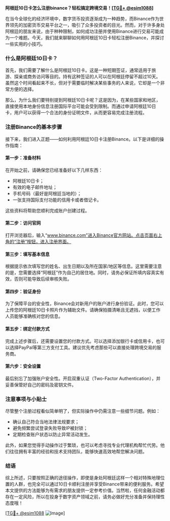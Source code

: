 **阿根廷10日卡怎么注册binance？轻松搞定跨境交易！[[TG💪+ @esim1088](https://t.me/s/esim1088)]**

在当今全球化的经济环境中，数字货币投资逐渐成为一种趋势，而Binance作为世界领先的加密货币交易平台之一，吸引了众多投资者的目光。然而，对于许多身处阿根廷的朋友来说，由于种种限制，如何成功注册并使用Binance进行交易可能成为一个难题。今天，我们就来聊聊如何用阿根廷10日卡轻松注册Binance，并探讨一些实用的小技巧。

### 什么是阿根廷10日卡？

首先，我们需要了解什么是阿根廷10日卡。这是一种短期签证，通常适用于旅游、探亲或商务访问等目的。持有这种签证的人可以在阿根廷停留不超过10天。虽然这个时间看起来不长，但对于需要临时解决某些事务的人来说，它却是一个非常方便的选择。

那么，为什么我们要特别提到阿根廷10日卡呢？这是因为，在某些国家和地区，直接使用本地身份信息注册国际平台可能会受到限制。而通过申请阿根廷10日卡，用户可以获得一个合法的身份证明文件，从而更容易完成注册流程。

### 注册Binance的基本步骤

接下来，我们进入正题——如何利用阿根廷10日卡注册Binance。以下是详细的操作指南：

#### 第一步：准备材料
在开始之前，请确保您已经准备好以下几样东西：
- 阿根廷10日卡；
- 有效的电子邮件地址；
- 手机号码（最好是阿根廷当地的）；
- 一张支持国际支付功能的信用卡或者借记卡。

这些资料将帮助您顺利完成账户创建过程。

#### 第二步：访问官网
打开浏览器后，输入“www.binance.com”进入Binance官方网站。点击页面右上角的“注册”按钮，进入注册界面。

#### 第三步：填写基本信息
根据提示依次填写您的姓名、出生日期以及所在国家/地区等信息。这里需要注意的是，您需要选择“阿根廷”作为自己的居住地。同时，请务必保证所填内容真实有效，否则可能导致后续审核失败。

#### 第四步：验证身份
为了保障平台的安全性，Binance会对新用户的账户进行身份验证。此时，您可以上传您的阿根廷10日卡照片作为辅助文件。请确保拍摄清晰且无遮挡，以便工作人员能够准确核对您的信息。

#### 第五步：绑定付款方式
完成上述步骤后，还需要设置您的付款方式。可以选择添加银行卡或信用卡，也可以选择PayPal等第三方支付工具。建议优先考虑那些可以直接处理跨境交易的服务商。

#### 第六步：安全设置
最后别忘了加强账户安全性。开启双重认证（Two-Factor Authentication），并妥善保管好自己的密码及密钥文件。

### 注意事项与小贴士

尽管整个注册过程看似简单明了，但实际操作中仍需注意一些细节问题。例如：
- 确认自己符合当地法律法规要求；
- 避免频繁尝试登录失败导致IP被封锁；
- 定期检查账户状态以防止异常活动发生。

此外，如果您觉得手动操作过于繁琐，也可以考虑寻找专业代理机构帮忙代劳。他们往往拥有丰富的经验和技术支持团队，能够快速高效地帮您解决问题。

### 结语

综上所述，只要按照正确的途径操作，即使是身处阿根廷这样一个相对特殊地理位置的人群，也完全可以通过10日卡顺利注册并享受Binance带来的便利服务。希望本文提供的方法能够为有需求的朋友提供一定参考价值。当然啦，任何金融活动都存在一定风险，所以在投身于数字资产领域之前，请务必做好充分准备并保持理性态度哦！

[[TG💪+ @esim1088](https://t.me/s/esim1088) ![Image](https://i.postimg.cc/4NQfJmqS/Snipaste-2025-05-13-00-14-12.png)]